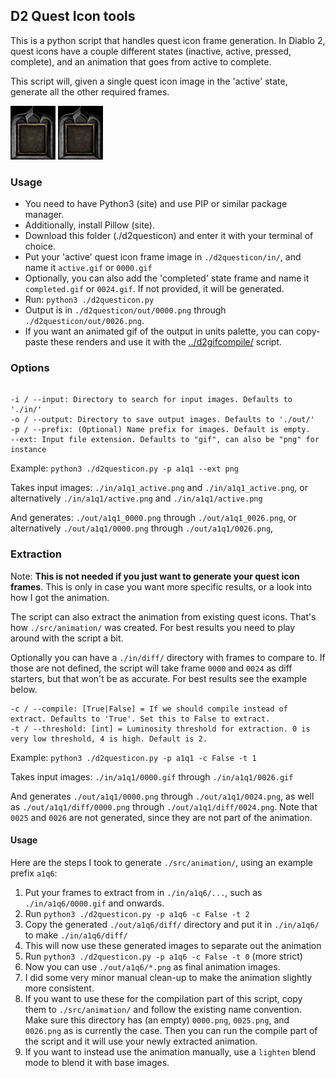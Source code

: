 ## D2 Quest Icon tools

This is a python script that handles quest icon frame generation. In Diablo 2, quest icons have a couple different states (inactive, active, pressed, complete), and an animation that goes from active to complete.

This script will, given a single quest icon image in the 'active' state, generate all the other required frames.

![d2questicon.py input example](https://github.com/muitdebos/blender-d2tools/blob/main/d2questicon/examples/input.png)
![d2questicon.py output example](https://github.com/muitdebos/blender-d2tools/blob/main/d2questicon/examples/output.gif)

### Usage

- You need to have Python3 (site) and use PIP or similar package manager.
- Additionally, install Pillow (site).
- Download this folder (./d2questicon) and enter it with your terminal of choice.
- Put your 'active' quest icon frame image in `./d2questicon/in/`, and name it `active.gif` or `0000.gif`
- Optionally, you can also add the 'completed' state frame and name it `completed.gif` or `0024.gif`. If not provided, it will be generated.
- Run: `python3 ./d2questicon.py`
- Output is in `./d2questicon/out/0000.png` through `./d2questicon/out/0026.png`.
- If you want an animated gif of the output in units palette, you can copy-paste these renders and use it with the [../d2gifcompile/](D2gifcompile) script.



### Options

```

-i / --input: Directory to search for input images. Defaults to './in/'
-o / --output: Directory to save output images. Defaults to './out/'
-p / --prefix: (Optional) Name prefix for images. Default is empty.
--ext: Input file extension. Defaults to "gif", can also be "png" for instance
```

Example: `python3 ./d2questicon.py -p a1q1 --ext png`

Takes input images: `./in/a1q1_active.png` and `./in/a1q1_active.png`, or alternatively `./in/a1q1/active.png` and `./in/a1q1/active.png`

And generates: `./out/a1q1_0000.png` through `./out/a1q1_0026.png`, or alternatively `./out/a1q1/0000.png` through `./out/a1q1/0026.png`,


### Extraction

Note: **This is not needed if you just want to generate your quest icon frames**. This is only in case you want more specific results, or a look into how I got the animation.

The script can also extract the animation from existing quest icons. That's how `./src/animation/` was created. For best results you need to play around with the script a bit.

Optionally you can have a `./in/diff/` directory with frames to compare to. If those are not defined, the script will take frame `0000` and `0024` as diff starters, but that won't be as accurate. For best results see the example below.

```
-c / --compile: [True|False] = If we should compile instead of extract. Defaults to 'True'. Set this to False to extract.
-t / --threshold: [int] = Luminosity threshold for extraction. 0 is very low threshold, 4 is high. Default is 2.
```

Example: `python3 ./d2questicon.py -p a1q1 -c False -t 1`

Takes input images: `./in/a1q1/0000.gif` through `./in/a1q1/0026.gif`

And generates `./out/a1q1/0000.png` through `./out/a1q1/0024.png`, as well as `./out/a1q1/diff/0000.png` through  `./out/a1q1/diff/0024.png`. Note that `0025` and `0026` are not generated, since they are not part of the animation.

#### Usage

Here are the steps I took to generate `./src/animation/`, using an example prefix `a1q6`:

1. Put your frames to extract from in `./in/a1q6/...`, such as `./in/a1q6/0000.gif` and onwards.
2. Run `python3 ./d2questicon.py -p a1q6 -c False -t 2`
3. Copy the generated `./out/a1q6/diff/` directory and put it in `./in/a1q6/` to make `./in/a1q6/diff/`
4. This will now use these generated images to separate out the animation
5. Run `python3 ./d2questicon.py -p a1q6 -c False -t 0` (more strict)
6. Now you can use `./out/a1q6/*.png` as final animation images.
7. I did some very minor manual clean-up to make the animation slightly more consistent.
8. If you want to use these for the compilation part of this script, copy them to `./src/animation/` and follow the existing name convention. Make sure this directory has (an empty) `0000.png`, `0025.png`, and `0026.png` as is currently the case. Then you can run the compile part of the script and it will use your newly extracted animation.
9. If you want to instead use the animation manually, use a `lighten` blend mode to blend it with base images.